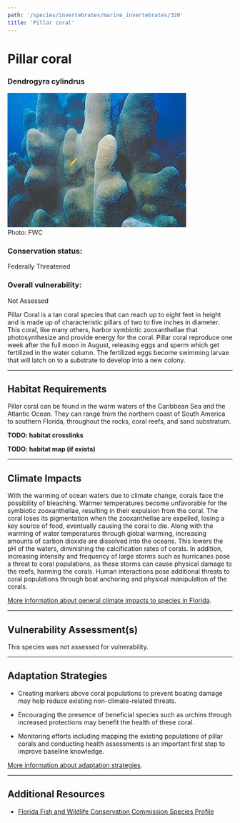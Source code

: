```yaml
---
path: '/species/invertebrates/marine_invertebrates/320'
title: 'Pillar coral'
---
```


# Pillar coral

### Dendrogyra cylindrus

<div id="TopSection">

<div class="header-photo"><img src="320.jpg" alt="Photo for Pillar coral"/>
<figcaption>Photo: FWC</figcaption></div>

<div>

### Conservation status:

Federally Threatened

### Overall vulnerability:

Not Assessed

</div>
</div>

Pillar Coral is a tan coral species that can reach up to eight feet in height and is made up of characteristic pillars of two to five inches in diameter. This coral, like many others, harbor symbiotic zooxanthellae that photosynthesize and provide energy for the coral. Pillar coral reproduce one week after the full moon in August, releasing eggs and sperm which get fertilized in the water column. The fertilized eggs become swimming larvae that will latch on to a substrate to develop into a new colony.

<hr />

## Habitat Requirements



Pillar coral can be found in the warm waters of the Caribbean Sea and the Atlantic Ocean. They can range from the northern coast of South America to southern Florida, throughout the rocks, coral reefs, and sand substratum.

**TODO: habitat crosslinks**

**TODO: habitat map (if exists)**

<hr />

## Climate Impacts

With the warming of ocean waters due to climate change, corals face the possibility of bleaching. Warmer temperatures become unfavorable for the symbiotic zooxanthellae, resulting in their expulsion from the coral. The coral loses its pigmentation when the zooxanthellae are expelled, losing a key source of food, eventually causing the coral to die. Along with the warming of water temperatures through global warming, increasing amounts of carbon dioxide are dissolved into the oceans. This lowers the pH of the waters, diminishing the calcification rates of corals. In addition, increasing intensity and frequency of large storms such as hurricanes pose a threat to coral populations, as these storms can cause physical damage to the reefs, harming the corals. Human interactions pose additional threats to coral populations through boat anchoring and physical manipulation of the corals.

[More information about general climate impacts to species in Florida](/impacts/species).



<hr />

## Vulnerability Assessment(s)

This species was not assessed for vulnerability.

<hr />

## Adaptation Strategies

- Creating markers above coral populations to prevent boating damage may help reduce existing non-climate-related threats.

- Encouraging the presence of beneficial species such as urchins through increased protections may benefit the health of these coral.

- Monitoring efforts including mapping the existing populations of pillar corals and conducting health assessments is an important first step to improve baseline knowledge.

[More information about adaptation strategies](/strategies).

<hr />


## Additional Resources

- [Florida Fish and Wildlife Conservation Commission Species Profile](https://myfwc.com/wildlifehabitats/profiles/invertebrates/pillar-coral/)
